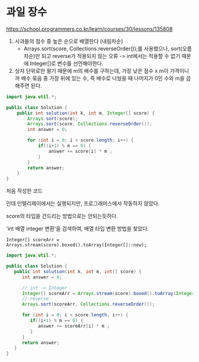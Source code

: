 # 과일 장수
https://school.programmers.co.kr/learn/courses/30/lessons/135808

1. 사과들의 점수 중 높은 순으로 배열한다 (내림차순)
    - Arrays.sort(score, Collections.reverseOrder());를 사용했으나, sort(오름차순)만 되고 reverse가 적용되지 않는 오류 -> int에서는 적용할 수 없기 때문에 Integer[]로 변수를 선언해야한다.
2. 상자 단위로만 팔기 때문에 m의 배수를 구하는데, 가장 낮은 점수 x m이 가격이니까 배수 묶음 중 가장 뒤에 있는 수, 즉 배수로 나눴을 때 나머지가 0인 수와 m을 곱해주면 된다.

```java
import java.util.*;

public class Solution {
    public int solution(int k, int m, Integer[] score) {
        Arrays.sort(score);
        Arrays.sort(score, Collections.reverseOrder());
        int answer = 0;

        for (int i = 0; i < score.length; i++) {
            if((i+1) % m == 0) {
                answer += score[i] * m ;
            }
        }
        return answer;
    }
}

```
처음 작성한 코드

인데 인텔리제이에서는 실행되지만, 프로그래머스에서 작동하지 않았다.

score의 타입을 건드리는 방법으로는 안되는듯하다.

'int 배열 integer 변환'을 검색하여, 배열 타입 변환 방법을 찾았다.
```
Integer[] scoreArr = Arrays.stream(score).boxed().toArray(Integer[]::new);
```

```java
import java.util.*;

public class Solution {
   public int solution(int k, int m, int[] score) {
      int answer = 0;

      // int -> Integer
      Integer[] scoreArr = Arrays.stream(score).boxed().toArray(Integer[]::new);
      // reverse
      Arrays.sort(scoreArr, Collections.reverseOrder());

      for (int i = 0; i < score.length; i++) {
         if((i+1) % m == 0) {
            answer += scoreArr[i] * m ;
         }
      }
      return answer;
   }
}
```